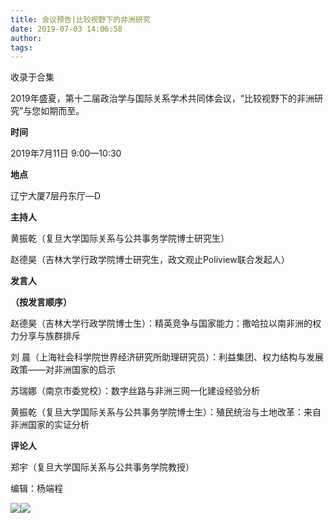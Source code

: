 ```yaml
---
title: 会议预告|比较视野下的非洲研究
date: 2019-07-03 14:06:58
author: 
tags: 
---
```



收录于合集

2019年盛夏，第十二届政治学与国际关系学术共同体会议，“比较视野下的非洲研究”与您如期而至。

 **时间**

  

2019年7月11日 9:00—10:30

  

 **地点**

  

辽宁大厦7层丹东厅—D

  

 **主持人**

  

黄振乾（复旦大学国际关系与公共事务学院博士研究生）  

赵德昊（吉林大学行政学院博士研究生，政文观止Poliview联合发起人）

  

 **发言人**

 **（按发言顺序）**

  

赵德昊（吉林大学行政学院博士生）：精英竞争与国家能力：撒哈拉以南非洲的权力分享与族群排斥

  

刘 晨（上海社会科学院世界经济研究所助理研究员）：利益集团、权力结构与发展政策——对非洲国家的启示

  

苏瑞娜（南京市委党校）：数字丝路与非洲三网一化建设经验分析

  

黄振乾（复旦大学国际关系与公共事务学院博士生）：殖民统治与土地改革：来自非洲国家的实证分析

  

 **评论人**

  

郑宇（复旦大学国际关系与公共事务学院教授）

  

  

  

编辑：杨端程  

  

  

![](/images/418/2.jpeg)![](/images/418/3.jpeg)

  


